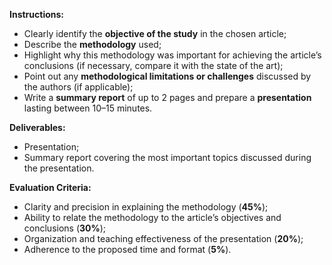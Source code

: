 **Instructions:**

- Clearly identify the **objective of the study** in the chosen article;
- Describe the **methodology** used;
- Highlight why this methodology was important for achieving the article’s conclusions (if necessary, compare it with the state of the art);
- Point out any **methodological limitations or challenges** discussed by the authors (if applicable);
- Write a **summary report** of up to 2 pages and prepare a **presentation** lasting between 10–15 minutes.

**Deliverables:**

- Presentation;
- Summary report covering the most important topics discussed during the presentation.

**Evaluation Criteria:**

- Clarity and precision in explaining the methodology (**45%**);
- Ability to relate the methodology to the article’s objectives and conclusions (**30%**);
- Organization and teaching effectiveness of the presentation (**20%**);
- Adherence to the proposed time and format (**5%**).
